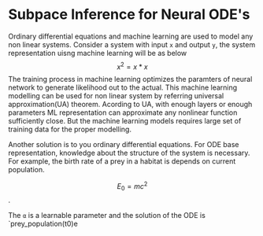# Subpace Inference for Neural ODE's

Ordinary differential equations and machine learning are used to model any non linear systems. Consider a system with input `x` and output `y`, the system representation uisng machine learning will be as below
$$
	x^2 = x*x
$$
The training process in machine learning optimizes the paramters of neural network to generate likelihood out to the actual. This machine learning modelling can be used for non linear system by referring universal approximation(UA) theorem. Acording to UA, with enough layers or enough parameters ML representation can approximate any nonlinear function sufficiently close. But the machine learning models requires large set of training data for the proper modelling.

Another solution is to you ordinary differential equations. For ODE base representation, knowledge about the structure of the system is necessary. For example, the birth rate of a prey in a habitat is depends on current population.

$$E_0=mc^2$$.

The `α` is a learnable parameter and the solution of the ODE is `prey_population(t0)e